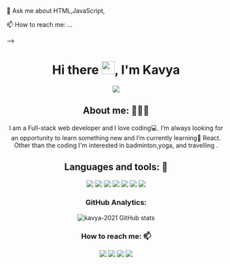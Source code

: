 <!-- ### Hi, I'm Kavya 👋

🔭 I’m currently working on purplle-Replica

🌱 I’m currently learning React

👯 I’m looking to collaborate on ...
<!-- - 🤔 I’m looking for help with ... -->

💬 Ask me about HTML,JavaScript, 

📫 How to reach me: ...
<!-- 😄 Pronouns: ...
⚡ Fun fact: --> -->


<h1 align="center">Hi there <img src="https://raw.githubusercontent.com/iampavangandhi/iampavangandhi/master/gifs/Hi.gif" width="30px">, I'm Kavya</h1>
<p align="center">
<a align="center" href="https://github.com/DenverCoder1/readme-typing-svg"><img src="https://readme-typing-svg.herokuapp.com?&font=IBM+Plex+Sans&color=red&size=25&lines=Welcome+to+my+GitHub+Profile!;I'm+a+Full-Stack+web+developer." /></a>
</p>
<!-- ![Night-Coding](https://user-images.githubusercontent.com/88575764/142670455-c19ae283-4950-4548-a3dc-26d8a9804b97.gif) -->
<h2 align="center">About me: 👨🏽‍💻</h2>
<p align="center">I am a Full-stack web developer and I love coding💻.  I’m always looking for an opportunity to learn something new and I’m currently learning🌱 React. Other than the coding I'm interested in badminton,yoga, and travelling .</p>
<h2 align="center">Languages and tools: 🧰</h2>

<div align="center">
  <img src="https://img.shields.io/badge/Git-F05032?style=for-the-badge&logo=git&logoColor=white" />

  <img src="https://img.shields.io/badge/HTML5-E34F26?style=for-the-badge&logo=html5&logoColor=white" />
  <img src="https://img.shields.io/badge/CSS3-1572B6?style=for-the-badge&logo=css3&logoColor=white" />
  <img src="https://img.shields.io/badge/JavaScript-323330?style=for-the-badge&logo=javascript&logoColor=F7DF1E" />

  <img src="https://img.shields.io/badge/MongoDB-4EA94B?style=for-the-badge&logo=mongodb&logoColor=white" />
<!--   <img src="https://img.shields.io/badge/redis-%23DD0031.svg?&style=for-the-badge&logo=redis&logoColor=white" /> -->
  <img src="https://img.shields.io/badge/React-20232A?style=for-the-badge&logo=react&logoColor=61DAFB" />
  <img src="https://img.shields.io/badge/Git-F05032?style=for-the-badge&logo=git&logoColor=white" />
<!--   <img src="https://img.shields.io/badge/Redux-593D88?style=for-the-badge&logo=redux&logoColor=white" /> -->
</div>


<h3 align="center">GitHub Analytics: </h3>
<div align="center">
  <img src="https://github-readme-stats.vercel.app/api/top-langs/?username=kavya-2021&langs_count=8&theme=algolia" alt="kavya-2021 GitHub stats" />
</div>
<h3 align="center">How to reach me: 📫</h3>
<div align="center" display="flex">
  <a target="_blank" href="https://linkedin.com/in/lakshmi-kavya-527736161"> <img src="https://img.shields.io/badge/LinkedIn-0077B5?style=for-the-badge&logo=linkedin&logoColor=white" /></a>
<!--   <a target="_blank" href="https://twitter.com/vankadara_kavya"><img src="https://img.shields.io/badge/Twitter-1DA1F2?style=for-the-badge&logo=twitter&logoColor=white" /></a> -->
  <a target="_blank" href="mailto: vankadaralakshmikavya@gmail.com"><img src="https://img.shields.io/badge/Gmail-D14836?style=for-the-badge&logo=gmail&logoColor=white" /></a>
  <a target="_blank" href="https://github.com/kavya-2021"><img src="https://img.shields.io/badge/GitHub-100000?style=for-the-badge&logo=github&logoColor=white" /></a>
  <a target="_blank" href="https://lakshmi-kavya-v-portfolio.netlify.app"><img src="https://img.shields.io/badge/Portfolio-1DA1F2?style=for-the-badge&logo=portfolio&logoColor=white" /></a>
</div>
 

